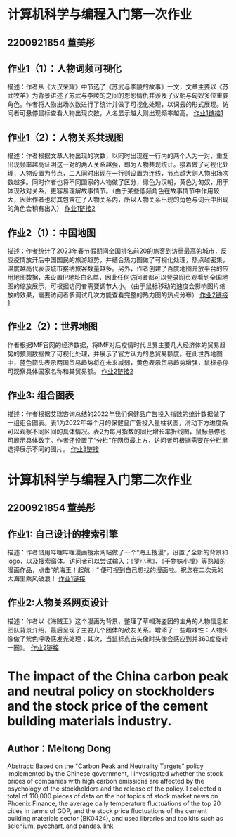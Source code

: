 # 计算机科学与编程入门第一次作业
## 2200921854 董美彤
## 作业1（1）：人物词频可视化
描述：作者从《大汉荣耀》中节选了《苏武与李陵的故事》一文，文章主要以《苏武牧羊》为背景讲述了苏武与李陵的之间的恩怨情仇并涉及了汉朝与匈奴多位重要角色。作者将人物出场次数进行了统计并做了可视化处理，以词云的形式展现。访问者可悬停鼠标查看人物出现次数，人名显示越大则出现频率越高。
[作业1链接1](https://GINAFORG.github.io/wordcloud_opts.html)
## 作业1（2）：人物关系共现图
描述：作者根据文章人物出现的次数，以同时出现在一行内的两个人为一对，重复出现频率越高证明这一对的两人关系越强，即为人物共现统计。接着做了可视化处理，人物设置为节点，二人同时出现在一行则设置为连线，节点越大则人物出场次数越多。同时作者也将不同国家的人物做了区分，绿色为汉朝，黄色为匈奴，用于体现敌对关系，更容易理解故事情节。（由于某些低频角色在故事情节中作用较大，因此作者也将其包含在了人物关系内，所以人物关系出现的角色与词云中出现的角色会稍有出入）
[作业1链接2](https://GINAFORG.github.io/苏武与李陵故事人物关系图.html)
## 作业2（1）：中国地图
描述：作者统计了2023年春节假期间全国排名前20的旅客到访量最高的城市，反应疫情放开后中国国民的旅游趋势，并结合热力图做了可视化处理，热点越密集，温度越高代表该城市接纳旅客数量越多。另外，作者创建了百度地图开放平台的应用地图数据，未设置IP地址白名单，因此任何访问者都可以登录网页观看到全国地图的缩放展示，可根据访问者需要调节大小。（由于鼠标移动的速度会影响图片缩放的效果，需要访问者多调试几次方能查看完整的热力图的热点分布）
[作业2链接1](https://GINAFORG.github.io/2023春节全国最火旅游城市.html)
## 作业2（2）：世界地图
作者根据IMF官网的经济数据，将IMF对后疫情时代世界主要几大经济体的贸易趋势的预测数据做了可视化处理，并展示了官方认为的总贸易额度。在此世界地图中，蓝色箭头表示两国贸易趋势将在未来减弱，黄色表示贸易趋势增强，鼠标悬停可观察具体国家名称和其贸易额。
[作业2链接2](https://GINAFORG.github.io/预测全球贸易趋势.html)
## 作业3: 组合图表
描述：作者根据艾瑞咨询总结的2022年我们保健品广告投入指数的统计数据做了一组组合图表。表1为2022年每个月的保健品广告投入量柱状图，滑动下方进度条可以观察不同区间的具体情况。表2为每月指数的同比增长率折线图，鼠标悬停也可展示具体数字。作者还设置了“分栏”在网页最上方，访问者可根据需要在分栏里选择展示不同的图片。
[作业3链接](https://GINAFORG.github.io/组合图表.html)

# 计算机科学与编程入门第二次作业
## 2200921854 董美彤
## 作业1: 自己设计的搜索引擎
描述：作者借用哔哩哔哩漫画搜索网站做了一个“海王搜漫”，设置了全新的背景和logo，以及搜索窗体。访问者可以尝试输入：《罗小黑》、《干物妹小埋》等熟知的漫画作品，点击“航海王！起航！“
便可搜到自己想找的漫画啦。祝您在二次元的大海里乘风破浪！
[作业1链接](https://GINAFORG.github.io/海王搜漫.html)
## 作业2:人物关系网页设计
描述：作者以《海贼王》这个漫画为背景，整理了草帽海盗团的主角的人物信息和团队背景介绍，最后呈现了主要几个团体的敌友关系。增添了一些趣味性：人物头像做了紫色呼吸感发光处理；其次，当鼠标点击头像时头像会感应到并360度旋转一圈》。
[作业2链接](https://GINAFORG.github.io/海贼王角色关系展示.html)
# The impact of the China carbon peak and neutral policy on stockholders and the stock price of the cement building materials industry.
## Author：Meitong Dong
Abstract: Based on the "Carbon Peak and Neutrality Targets" policy implemented by the Chinese government, I investigated whether the stock prices of companies with high carbon emissions are affected by the psychology of the stockholders and the release of the policy. I collected a total of 110,000 pieces of data on the hot topics of stock market news on Phoenix Finance, the average daily temperature fluctuations of the top 20 cities in terms of GDP, and the stock price fluctuations of the cement building materials sector (BK0424), and used libraries and toolkits such as selenium, pyechart, and pandas.
[link](https://GINAFORG.github.io/组合图表展示.html)

